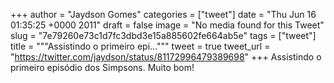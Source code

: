 
+++
author = "Jaydson Gomes"
categories = ["tweet"]
date = "Thu Jun 16 01:35:25 +0000 2011"
draft = false
image = "No media found for this Tweet"
slug = "7e79260e73c1d7fc3dbd3e15a885602fe664ab5e"
tags = ["tweet"]
title = """Assistindo o primeiro epi..."""
tweet = true
tweet_url = "https://twitter.com/jaydson/status/81172996479389698"
+++
Assistindo o primeiro episódio dos Simpsons. Muito bom!
